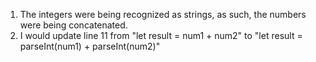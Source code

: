 1. The integers were being recognized as strings, as such, the numbers were being concatenated.
2. I would update line 11 from "let result = num1 + num2" to "let result = parseInt(num1) + parseInt(num2)"
